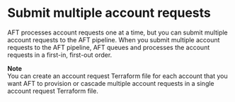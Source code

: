 # Submit multiple account requests<a name="aft-multiple-account-requests"></a>

 AFT processes account requests one at a time, but you can submit multiple account requests to the AFT pipeline\. When you submit multiple account requests to the AFT pipeline, AFT queues and processes the account requests in a first\-in, first\-out order\. 

**Note**  
 You can create an account request Terraform file for each account that you want AFT to provision or cascade multiple account requests in a single account request Terraform file\.  